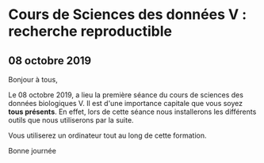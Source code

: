 # Cours de Sciences des données V : recherche reproductible
## **08 octobre 2019**

Bonjour à tous,

Le 08 octobre 2019, a lieu la première séance du cours de sciences des données biologiques V. Il est d'une importance capitale que vous soyez **tous présents**. En effet, lors de cette séance nous installerons les différents outils que nous utiliserons par la suite.

Vous utiliserez un ordinateur tout au long de cette formation.

Bonne journée
